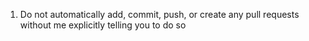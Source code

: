 1) Do not automatically add, commit, push, or create any pull requests without me explicitly telling you to do so

